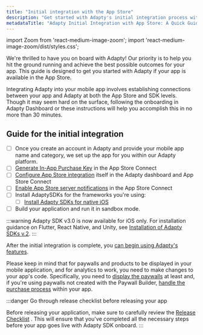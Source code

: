 ```yaml
---
title: "Initial integration with the App Store"
description: "Get started with Adapty's initial integration process with the App Store, ensuring seamless connectivity and enabling access to Adapty's powerful features for optimizing user engagement. Explore step-by-step instructions for integrating your mobile app with Adapty and start leveraging its capabilities today"
metadataTitle: "Adapty Initial Integration with App Store: A Quick Guide"
---
```


import Zoom from 'react-medium-image-zoom';
import 'react-medium-image-zoom/dist/styles.css';

We're thrilled to have you on board with Adapty! Our priority is to help you hit the ground running and achieve the best possible outcomes for your app. This guide is designed to get you started with Adapty if your app is available in the App Store.

Integrating Adapty into your mobile app involves establishing connections between your app and Adapty at both the App Store and SDK levels. Though it may seem hard on the surface, following the onboarding in Adapty Dashboard or these instructions will help you accomplish this in no more than 30 minutes.

## Guide for the initial integration

- [ ] Once you create an account in Adapty and provide your mobile app name and category, we set up the app for you within our Adapty platform.
- [ ] [Generate In-App Purchase Key](generate-in-app-purchase-key) in the App Store Connect
- [ ] [Configure App Store integration](app-store-connection-configuration) itself in the Adapty dashboard and App Store Connect
- [ ] [Enable App Store server notifications](enable-app-store-server-notifications)  in the App Store Connect
- [ ] Install AdaptySDKs for the frameworks you're using: 
  - [ ] [Install Adapty SDKs for native iOS](sdk-installation-ios)
- [ ] Build your application and run it in sandbox mode.

:::warning
Adapty SDK v3.0 is now available for iOS only. For installation guidance on Flutter, React Native, and Unity, see [Installation of Adapty SDKs v.2](installation-of-adapty-sdks).
:::

After the initial integration is complete, you [can begin using Adapty's features](product). 

Please keep in mind that for paywalls and products to be displayed in your mobile application, and for analytics to work, you need to make changes to your app's code. Specifically, you need to [display the paywalls](display-pb-paywalls) at least and, if you're using paywalls not created with the Paywall Builder, [handle the purchase process](making-purchases) within your app.

:::danger
Go through release checklist before releasing your app

Before releasing your application, make sure to carefully review the [Release Checklist](release-checklist) . This will ensure that you've completed all the necessary steps  before your app goes live with Adapty SDK onboard.
:::